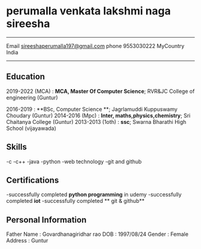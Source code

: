 perumalla venkata lakshmi naga sireesha
============

-------------------     ----------------------------
Email                     sireeshaperumalla197@gmail.com
phone                     9553030222
MyCountry                 India
-------------------     ----------------------------

Education
---------

2019-2022 (MCA)
:   **MCA, Master Of Computer Science**;  RVR&JC College of engineering (Guntur)

2016-2019
:   **BSc, Computer Science **; Jagrlamuddi  Kuppuswamy Choudary
    (Guntur)
2014-2016 (Mpc)
:   **Inter, maths,physics,chemistry**;  Sri Chaitanya College (Guntur)
2013-2013 (1oth)
:   **ssc**;  Swarna Bharathi High School (vijayawada)

   
Skills
--------------------
-c
-c++
-java
-python
-web technology
-git and github


Certifications
-------------------
-successfully completed **python programming** in udemy
-successfully completed **iot**
-successfully completed ** git & github**

Personal Information
-------------------
Father Name        :    Govardhanagiridhar rao
DOB                :    1997/08/24
Gender             :    Female
Address             :   Guntur
